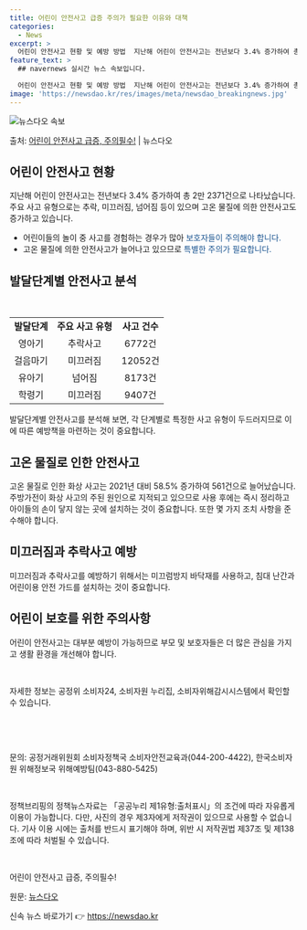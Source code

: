 ```yaml
---
title: 어린이 안전사고 급증 주의가 필요한 이유와 대책
categories:
  - News
excerpt: >
  어린이 안전사고 현황 및 예방 방법  지난해 어린이 안전사고는 전년보다 3.4% 증가하여 총 2만 2371건…
feature_text: >
  ## navernews 실시간 뉴스 속보입니다.

  어린이 안전사고 현황 및 예방 방법  지난해 어린이 안전사고는 전년보다 3.4% 증가하여 총 2만 2371건…
image: 'https://newsdao.kr/res/images/meta/newsdao_breakingnews.jpg'
---
```


![뉴스다오 속보](https://newsdao.kr/res/images/meta/newsdao_breakingnews.jpg)

<p>출처: <a href="https://newsdao.kr/3983" rel="dofollow">어린이 안전사고 급증, 주의필수!</a> | 뉴스다오</p>

<h2 data-ke-size="size26">어린이 안전사고 현황</h2>
<p data-ke-size="size16">지난해 어린이 안전사고는 전년보다 3.4% 증가하여 총 2만 2371건으로 나타났습니다. 주요 사고 유형으로는 추락, 미끄러짐, 넘어짐 등이 있으며 고온 물질에 의한 안전사고도 증가하고 있습니다.</p>
<ul>
	<li>어린이들의 놀이 중 사고를 경험하는 경우가 많아 <span style="color: #1a5490;">보호자들이 주의해야 합니다.</span></li>
	<li>고온 물질에 의한 안전사고가 늘어나고 있으므로 <span style="color: #1a5490;">특별한 주의가 필요합니다.</span></li>
</ul>

<h2 data-ke-size="size26">발달단계별 안전사고 분석</h2>
<p data-ke-size="size16">&nbsp;</p>
<table>
	<tr>
		<td style="text-align: center; height: 17px;"><b>발달단계</b></td>
		<td style="text-align: center; height: 17px;"><b>주요 사고 유형</b></td>
		<td style="text-align: center; height: 17px;"><b>사고 건수</b></td>
	</tr>
	<tr>
		<td style="text-align: center; height: 17px;">영아기</td>
		<td style="text-align: center; height: 17px;">추락사고</td>
		<td style="text-align: center; height: 17px;">6772건</td>
	</tr>
	<tr>
		<td style="text-align: center; height: 17px;">걸음마기</td>
		<td style="text-align: center; height: 17px;">미끄러짐</td>
		<td style="text-align: center; height: 17px;">12052건</td>
	</tr>
	<tr>
		<td style="text-align: center; height: 17px;">유아기</td>
		<td style="text-align: center; height: 17px;">넘어짐</td>
		<td style="text-align: center; height: 17px;">8173건</td>
	</tr>
	<tr>
		<td style="text-align: center; height: 17px;">학령기</td>
		<td style="text-align: center; height: 17px;">미끄러짐</td>
		<td style="text-align: center; height: 17px;">9407건</td>
	</tr>
</table>
<p data-ke-size="size16">발달단계별 안전사고를 분석해 보면, 각 단계별로 특정한 사고 유형이 두드러지므로 이에 따른 예방책을 마련하는 것이 중요합니다.</p>

<h2 data-ke-size="size26">고온 물질로 인한 안전사고</h2>
<p data-ke-size="size16">고온 물질로 인한 화상 사고는 2021년 대비 58.5% 증가하여 561건으로 늘어났습니다. 주방가전이 화상 사고의 주된 원인으로 지적되고 있으므로 사용 후에는 즉시 정리하고 아이들의 손이 닿지 않는 곳에 설치하는 것이 중요합니다. 또한 몇 가지 조치 사항을 준수해야 합니다.</p>

<h2 data-ke-size="size26">미끄러짐과 추락사고 예방</h2>
<p data-ke-size="size16">미끄러짐과 추락사고를 예방하기 위해서는 미끄럼방지 바닥재를 사용하고, 침대 난간과 어린이용 안전 가드를 설치하는 것이 중요합니다.</p>

<h2 data-ke-size="size26">어린이 보호를 위한 주의사항</h2>
<p data-ke-size="size16">어린이 안전사고는 대부분 예방이 가능하므로 부모 및 보호자들은 더 많은 관심을 가지고 생활 환경을 개선해야 합니다.</p>
<p data-ke-size="size16">&nbsp;</p>
<p data-ke-size="size16">자세한 정보는 공정위 소비자24, 소비자원 누리집, 소비자위해감시시스템에서 확인할 수 있습니다.</p>
<p data-ke-size="size16">&nbsp;</p>
<p data-ke-size="size16">&nbsp;</p>
<p data-ke-size="size16">문의: 공정거래위원회 소비자정책국 소비자안전교육과(044-200-4422), 한국소비자원 위해정보국 위해예방팀(043-880-5425)</p>
<p data-ke-size="size16">&nbsp;</p>
<p data-ke-size="size16">정책브리핑의 정책뉴스자료는 「공공누리 제1유형:출처표시」의 조건에 따라 자유롭게 이용이 가능합니다. 다만, 사진의 경우 제3자에게 저작권이 있으므로 사용할 수 없습니다. 기사 이용 시에는 출처를 반드시 표기해야 하며, 위반 시 저작권법 제37조 및 제138조에 따라 처벌될 수 있습니다.</p>
<p data-ke-size="size16">&nbsp;</p>
<p data-ke-size="size16">어린이 안전사고 급증, 주의필수!</p>
<p data-ke-size="size16">원문: <a href="https://newsdao.kr/3983">뉴스다오</a></p> 

신속 뉴스 바로가기 👉 <a href="https://newsdao.kr" rel="dofollow">https://newsdao.kr</a>


